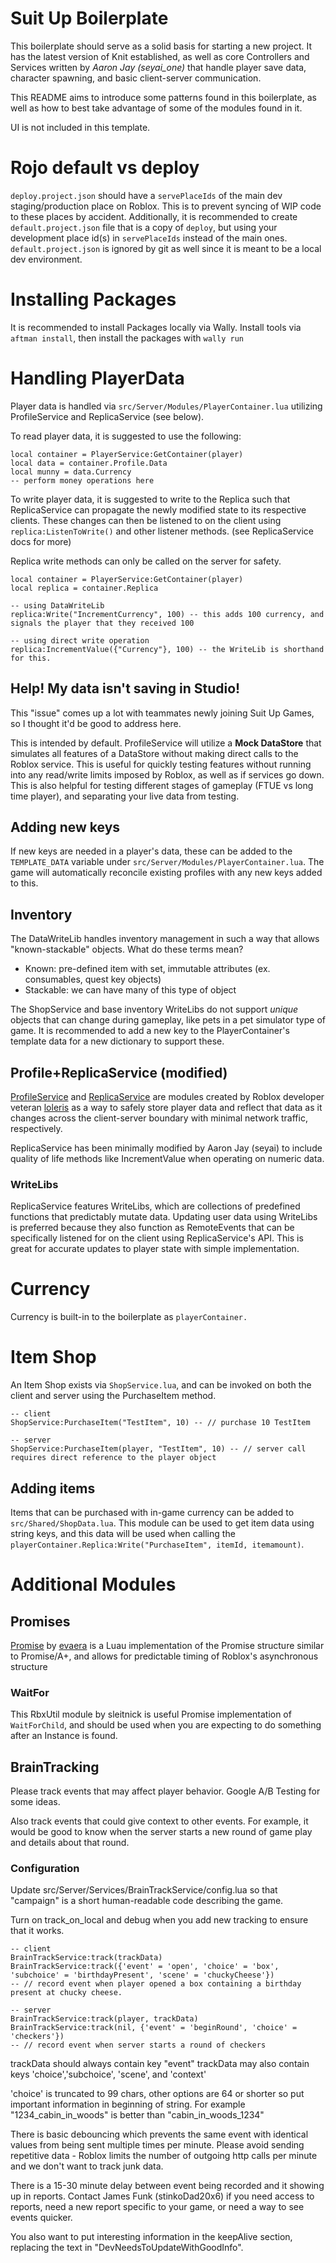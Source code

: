 # Suit Up Boilerplate
This boilerplate should serve as a solid basis for starting a new project. It has the latest version of Knit established, as well as core Controllers and Services written by *Aaron Jay (seyai_one)* that handle player save data, character spawning, and basic client-server communication.

This README aims to introduce some patterns found in this boilerplate, as well as how to best take advantage of some of the modules found in it.

UI is not included in this template.

# Rojo default vs deploy
`deploy.project.json` should have a `servePlaceIds` of the main dev staging/production place on Roblox. This is to prevent syncing of WIP code to these places by accident. Additionally, it is recommended to create `default.project.json` file that is a copy of `deploy`, but using your development place id(s) in `servePlaceIds` instead of the main ones. `default.project.json` is ignored by git as well since it is meant to be a local dev environment.

# Installing Packages
It is recommended to install Packages locally via Wally. Install tools via `aftman install`, then install the packages with `wally run`

# Handling PlayerData
Player data is handled via `src/Server/Modules/PlayerContainer.lua` utilizing ProfileService and ReplicaService (see below).

To read player data, it is suggested to use the following:
```
local container = PlayerService:GetContainer(player)
local data = container.Profile.Data
local munny = data.Currency
-- perform money operations here
```

To write player data, it is suggested to write to the Replica such that ReplicaService can propagate the newly modified state to its respective clients. These changes can then be listened to on the client using `replica:ListenToWrite()` and other listener methods. (see ReplicaService docs for more)

Replica write methods can only be called on the server for safety.

```
local container = PlayerService:GetContainer(player)
local replica = container.Replica

-- using DataWriteLib
replica:Write("IncrementCurrency", 100) -- this adds 100 currency, and signals the player that they received 100

-- using direct write operation
replica:IncrementValue({"Currency"}, 100) -- the WriteLib is shorthand for this.
```
## Help! My data isn't saving in Studio!
This "issue" comes up a lot with teammates newly joining Suit Up Games, so I thought it'd be good to address here.

This is intended by default. ProfileService will utilize a **Mock DataStore** that simulates all features of a DataStore without making direct calls to the Roblox service. This is useful for quickly testing features without running into any read/write limits imposed by Roblox, as well as if services go down. This is also helpful for testing different stages of gameplay (FTUE vs long time player), and separating your live data from testing.

## Adding new keys
If new keys are needed in a player's data, these can be added to the `TEMPLATE_DATA` variable under `src/Server/Modules/PlayerContainer.lua`. The game will automatically reconcile existing profiles with any new keys added to this.

## Inventory
The DataWriteLib handles inventory management in such a way that allows "known-stackable" objects. What do these terms mean?
* Known: pre-defined item with set, immutable attributes (ex. consumables, quest key objects)
* Stackable: we can have many of this type of object

The ShopService and base inventory WriteLibs do not support *unique* objects that can change during gameplay, like pets in a pet simulator type of game. It is recommended to add a new key to the PlayerContainer's template data for a new dictionary to support these.

## Profile+ReplicaService (modified)
[ProfileService](https://madstudioroblox.github.io/ProfileService/) and [ReplicaService](https://madstudioroblox.github.io/ReplicaService/) are modules created by Roblox developer veteran [loleris](https://twitter.com/LM_loleris) as a way to safely store player data and reflect that data as it changes across the client-server boundary with minimal network traffic, respectively.

ReplicaService has been minimally modified by Aaron Jay (seyai) to include quality of life methods like IncrementValue when operating on numeric data.

### WriteLibs
ReplicaService features WriteLibs, which are collections of predefined functions that predictably mutate data. Updating user data using WriteLibs is preferred because they also function as RemoteEvents that can be specifically listened for on the client using ReplicaService's API. This is great for accurate updates to player state with simple implementation.

# Currency
Currency is built-in to the boilerplate as `playerContainer.`

# Item Shop
An Item Shop exists via `ShopService.lua`, and can be invoked on both the client and server using the PurchaseItem method.

```
-- client
ShopService:PurchaseItem("TestItem", 10) -- // purchase 10 TestItem

-- server
ShopService:PurchaseItem(player, "TestItem", 10) -- // server call requires direct reference to the player object
```
## Adding items
Items that can be purchased with in-game currency can be added to `src/Shared/ShopData.lua`. This module can be used to get item data using string keys, and this data will be used when calling the `playerContainer.Replica:Write("PurchaseItem", itemId, itemamount)`.

# Additional Modules

## Promises
[Promise](https://eryn.io/roblox-lua-promise/) by [evaera](https://twitter.com/evaeraevaera) is a Luau implementation of the Promise structure similar to Promise/A+, and allows for predictable timing of Roblox's asynchronous structure

### WaitFor
This RbxUtil module by sleitnick is useful Promise implementation of `WaitForChild`, and should be used when you are expecting to do something after an Instance is found.

## BrainTracking

Please track events that may affect player behavior. Google A/B Testing for some ideas. 

Also track events that could give context to other events. For example, it would be good to know when the server starts a new round of game play and details about that round.

### Configuration
Update src/Server/Services/BrainTrackService/config.lua so that "campaign" is a short human-readable code describing the game. 

Turn on track_on_local and debug when you add new tracking to ensure that it works.

```
-- client
BrainTrackService:track(trackData) 
BrainTrackService:track({'event' = 'open', 'choice' = 'box', 'subchoice' = 'birthdayPresent', 'scene' = 'chuckyCheese'}) 
-- // record event when player opened a box containing a birthday present at chucky cheese. 

-- server
BrainTrackService:track(player, trackData) 
BrainTrackService:track(nil, {'event' = 'beginRound', 'choice' = 'checkers'}) 
-- // record event when server starts a round of checkers
```

trackData should always contain key "event"
trackData may also contain keys 'choice','subchoice', 'scene', and 'context'

'choice' is truncated to 99 chars, other options are 64 or shorter so put important information in beginning of string. For example "1234_cabin_in_woods" is better than "cabin_in_woods_1234"

There is basic debouncing which prevents the same event with identical values from being sent multiple times per minute. Please avoid sending repetitive data -  Roblox limits the number of outgoing http calls per minute and we don't want to track junk data.

There is a 15-30 minute delay between event being recorded and it showing up in reports. Contact James Funk (stinkoDad20x6) if you need access to reports, need a new report specific to your game, or need a way to see events quicker.
 
You also want to put interesting information in the keepAlive section, replacing the text in "DevNeedsToUpdateWithGoodInfo".